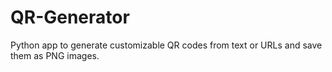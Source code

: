 # QR-Generator
Python app to generate customizable QR codes from text or URLs and save them as PNG images.
